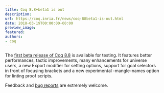 ```yaml
---
title: Coq 8.8+beta1 is out
description:
url: https://coq.inria.fr/news/coq-88beta1-is-out.html
date: 2018-03-19T00:00:00-00:00
preview_image:
featured:
authors:
- coq
---
```



The <a href="https://github.com/coq/coq/releases/tag/V8.8+beta1">first beta
release of Coq 8.8</a> is available for testing. It features better
performances, tactic improvements, many enhancements for universe users, a new
Export modifier for setting options, support for goal selectors in front of
focusing brackets and a new experimental -mangle-names option for linting proof
scripts.

Feedback and <a href="https://github.com/coq/coq/issues">bug reports</a> are extremely welcome.


 
